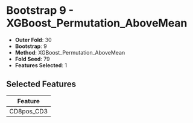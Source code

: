 # Bootstrap 9 - XGBoost_Permutation_AboveMean

- **Outer Fold**: 30
- **Bootstrap**: 9
- **Method**: XGBoost_Permutation_AboveMean
- **Fold Seed**: 79
- **Features Selected**: 1

## Selected Features

| Feature |
|---------|
| CD8pos_CD3 |
